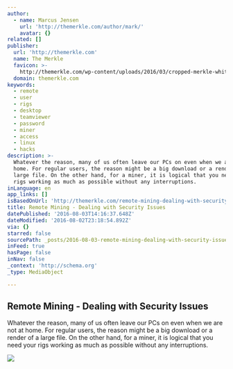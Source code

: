 ```yaml
---
author:
  - name: Marcus Jensen
    url: 'http://themerkle.com/author/mark/'
    avatar: {}
related: []
publisher:
  url: 'http://themerkle.com'
  name: The Merkle
  favicon: >-
    http://themerkle.com/wp-content/uploads/2016/03/cropped-merkle-white-1-192x192.png
  domain: themerkle.com
keywords:
  - remote
  - user
  - rigs
  - desktop
  - teamviewer
  - password
  - miner
  - access
  - linux
  - hacks
description: >-
  Whatever the reason, many of us often leave our PCs on even when we are not at
  home. For regular users, the reason might be a big download or a render of a
  large file. On the other hand, for a miner, it is logical that you need your
  rigs working as much as possible without any interruptions.
inLanguage: en
app_links: []
isBasedOnUrl: 'http://themerkle.com/remote-mining-dealing-with-security-issues/'
title: Remote Mining - Dealing with Security Issues
datePublished: '2016-08-03T14:16:37.648Z'
dateModified: '2016-08-02T23:18:54.892Z'
via: {}
starred: false
sourcePath: _posts/2016-08-03-remote-mining-dealing-with-security-issues.md
inFeed: true
hasPage: false
inNav: false
_context: 'http://schema.org'
_type: MediaObject

---
```

<article style=""><h1>Remote Mining - Dealing with Security Issues</h1><p>Whatever the reason, many of us often leave our PCs on even when we are not at home. For regular users, the reason might be a big download or a render of a large file. On the other hand, for a miner, it is logical that you need your rigs working as much as possible without any interruptions.</p><img src="http://themerkle.com/wp-content/uploads/2016/08/laptop-mobile.jpg" /></article>